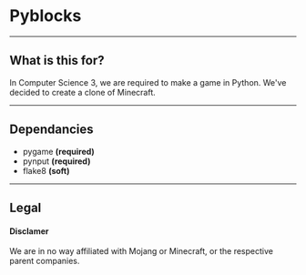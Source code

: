 # Pyblocks

----
## What is this for?

In Computer Science 3, we are required to make a game in Python. We've decided to create a clone of Minecraft.

----
## Dependancies
* pygame **(required)**
* pynput **(required)**
* flake8 **(soft)**


----
## Legal

#### Disclamer
We are in no way affiliated with Mojang or Minecraft, or the respective parent companies.
